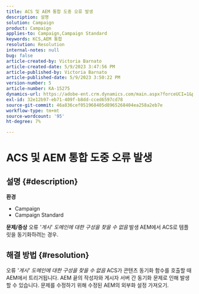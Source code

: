 ```yaml
---
title: ACS 및 AEM 통합 도중 오류 발생
description: 설명
solution: Campaign
product: Campaign
applies-to: Campaign,Campaign Standard
keywords: KCS,AEM 통합
resolution: Resolution
internal-notes: null
bug: false
article-created-by: Victoria Barnato
article-created-date: 5/9/2023 3:47:56 PM
article-published-by: Victoria Barnato
article-published-date: 5/9/2023 3:50:22 PM
version-number: 5
article-number: KA-15275
dynamics-url: https://adobe-ent.crm.dynamics.com/main.aspx?forceUCI=1&pagetype=entityrecord&etn=knowledgearticle&id=752decd7-80ee-ed11-8849-6045bd0065b6
exl-id: 32e12b97-eb71-409f-b8dd-cced6597cd78
source-git-commit: 46a836cef051968405d8965268404ea258a2eb7e
workflow-type: tm+mt
source-wordcount: '95'
ht-degree: 7%

---
```


# ACS 및 AEM 통합 도중 오류 발생

## 설명 {#description}

<b>환경</b>
- Campaign
- Campaign Standard



<b>문제/증상</b>
오류 *&#39;게시&#39; 도메인에 대한 구성을 찾을 수 없음<b>* </b>발생<b> </b>AEM에서 ACS로 템플릿을 동기화하려는 경우.


## 해결 방법 {#resolution}


오류 *&#39;게시&#39; 도메인에 대한 구성을 찾을 수 없음* ACS가 콘텐츠 동기화 함수를 호출할 때 AEM에서 트리거됩니다. AEM 끝의 작성자와 게시자 서버 간 동기화 문제로 인해 발생할 수 있습니다. 문제를 수정하기 위해 수정된 AEM의 외부화 설정 가져오기.
